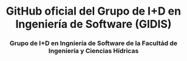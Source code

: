 <h1 align="center">GitHub oficial del Grupo de I+D en Ingeniería de Software (GIDIS)</h1>
<h3 align="center">Grupo de I+D en Ingniería de Software de la Facultád de Ingeniería y Ciencias Hídricas</h3>
</p>
